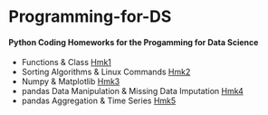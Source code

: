 # Programming-for-DS

#### Python Coding Homeworks for the Progamming for Data Science 

- Functions & Class [Hmk1](https://github.com/chens28/Programming_for_DS/blob/main/hmk1.ipynb)
- Sorting Algorithms & Linux Commands [Hmk2](https://github.com/chens28/Computational-Linear-Algebra/blob/main/Markov_Chain_Problem.ipynb)
- Numpy & Matplotlib [Hmk3](https://github.com/chens28/Programming_for_DS/blob/main/hmk3.ipynb)
- pandas Data Manipulation & Missing Data Imputation [Hmk4](https://github.com/chens28/Programming_for_DS/blob/main/hmk4.ipynb)
- pandas Aggregation & Time Series [Hmk5](https://github.com/chens28/Programming_for_DS/blob/main/hmk5.ipynb)

